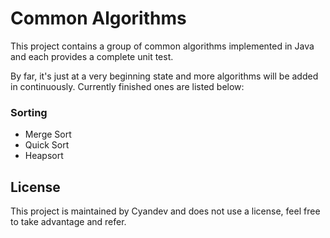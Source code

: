 # Common Algorithms

This project contains a group of common algorithms implemented in Java and each provides a complete unit test.

By far, it's just at a very beginning state and more algorithms will be added in continuously. Currently finished ones are listed below:

### Sorting
* Merge Sort
* Quick Sort
* Heapsort

## License
This project is maintained by Cyandev and does not use a license, feel free to take advantage and refer.
